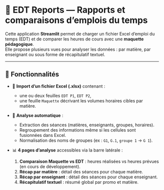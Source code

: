 # 📘 EDT Reports — Rapports et comparaisons d’emplois du temps

Cette application **Streamlit** permet de charger un fichier Excel d’emploi du temps (EDT) et de comparer les heures de cours avec une **maquette pédagogique**.  
Elle propose plusieurs vues pour analyser les données : par matière, par enseignant ou sous forme de récapitulatif textuel.

---

## 🚀 Fonctionnalités

- 📂 **Import d’un fichier Excel (.xlsx)** contenant :  
  - une ou deux feuilles `EDT P1`, `EDT P2`,  
  - une feuille `Maquette` décrivant les volumes horaires cibles par matière.  

- 🔎 **Analyse automatique** :  
  - Extraction des séances (matières, enseignants, groupes, horaires).  
  - Regroupement des informations même si les cellules sont fusionnées dans Excel.  
  - Normalisation des noms de groupes (ex : `G1`, `G.1`, `groupe 1` → `G 1`).  

- 📊 **4 pages d’analyse** accessibles via la barre latérale :  
  1. **Comparaison Maquette vs EDT** : heures réalisées vs heures prévues (en cours de développement).  
  2. **Récap par matière** : détail des séances pour chaque matière.  
  3. **Récap par enseignant** : détail des séances pour chaque enseignant.  
  4. **Récapitulatif textuel** : résumé global par promo et matière.  

